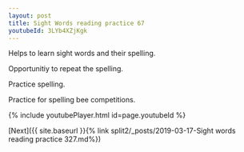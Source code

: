 ```yaml
---
layout: post
title: Sight Words reading practice 67
youtubeId: 3LYb4XZjKgk
---
```

 
 
Helps to learn sight words and their spelling.

Opportunitiy to repeat the spelling. 

Practice spelling. 
 
Practice for spelling bee competitions. 
 
{% include youtubePlayer.html id=page.youtubeId %}
 
 

[Next]({{ site.baseurl }}{% link  split2/_posts/2019-03-17-Sight words reading practice 327.md%})
 

